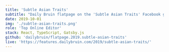 ```yaml
---
title: 'Subtle Asian Traits'
subtitle: "Daily Bruin flatpage on the 'Subtle Asian Traits' Facebook group"
date: 2019-10-01
img: './subtle-asian-traits.png'
role: 'Top Online Editor'
stack: React, TypeScript, Gatsby.js
github: 'dailybruin/flatpage.2019.subtle-asian-traits'
live: 'https://features.dailybruin.com/2019/subtle-asian-traits/'
---
```


